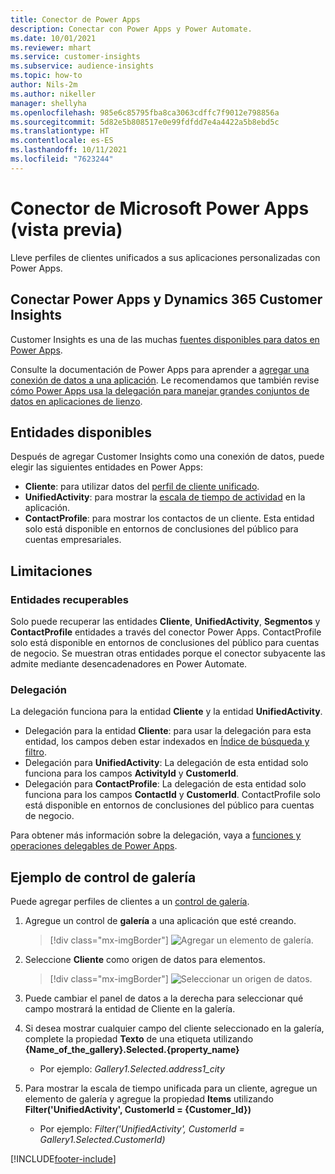 ```yaml
---
title: Conector de Power Apps
description: Conectar con Power Apps y Power Automate.
ms.date: 10/01/2021
ms.reviewer: mhart
ms.service: customer-insights
ms.subservice: audience-insights
ms.topic: how-to
author: Nils-2m
ms.author: nikeller
manager: shellyha
ms.openlocfilehash: 985e6c85795fba8ca3063cdffc7f9012e798856a
ms.sourcegitcommit: 5d82e5b808517e0e99fdfdd7e4a4422a5b8ebd5c
ms.translationtype: HT
ms.contentlocale: es-ES
ms.lasthandoff: 10/11/2021
ms.locfileid: "7623244"
---
```

# <a name="microsoft-power-apps-connector-preview"></a>Conector de Microsoft Power Apps (vista previa)

Lleve perfiles de clientes unificados a sus aplicaciones personalizadas con Power Apps.

## <a name="connect-power-apps-and-dynamics-365-customer-insights"></a>Conectar Power Apps y Dynamics 365 Customer Insights

Customer Insights es una de las muchas [fuentes disponibles para datos en Power Apps](/powerapps/maker/canvas-apps/working-with-data-sources).

Consulte la documentación de Power Apps para aprender a [agregar una conexión de datos a una aplicación](/powerapps/maker/canvas-apps/add-data-connection). Le recomendamos que también revise [cómo Power Apps usa la delegación para manejar grandes conjuntos de datos en aplicaciones de lienzo](/powerapps/maker/canvas-apps/delegation-overview).

## <a name="available-entities"></a>Entidades disponibles

Después de agregar Customer Insights como una conexión de datos, puede elegir las siguientes entidades en Power Apps:

- **Cliente**: para utilizar datos del [perfil de cliente unificado](customer-profiles.md).
- **UnifiedActivity**: para mostrar la [escala de tiempo de actividad](activities.md) en la aplicación.
- **ContactProfile**: para mostrar los contactos de un cliente. Esta entidad solo está disponible en entornos de conclusiones del público para cuentas empresariales.

## <a name="limitations"></a>Limitaciones

### <a name="retrievable-entities"></a>Entidades recuperables

Solo puede recuperar las entidades **Cliente**, **UnifiedActivity**, **Segmentos** y **ContactProfile** entidades a través del conector Power Apps. ContactProfile solo está disponible en entornos de conclusiones del público para cuentas de negocio. Se muestran otras entidades porque el conector subyacente las admite mediante desencadenadores en Power Automate.

### <a name="delegation"></a>Delegación

La delegación funciona para la entidad **Cliente** y la entidad **UnifiedActivity**. 

- Delegación para la entidad **Cliente**: para usar la delegación para esta entidad, los campos deben estar indexados en [Índice de búsqueda y filtro](search-filter-index.md).  
- Delegación para **UnifiedActivity**: La delegación de esta entidad solo funciona para los campos **ActivityId** y **CustomerId**.  
- Delegación para **ContactProfile**: La delegación de esta entidad solo funciona para los campos **ContactId** y **CustomerId**. ContactProfile solo está disponible en entornos de conclusiones del público para cuentas de negocio.

Para obtener más información sobre la delegación, vaya a [funciones y operaciones delegables de Power Apps](/powerapps/maker/canvas-apps/delegation-overview). 

## <a name="example-gallery-control"></a>Ejemplo de control de galería

Puede agregar perfiles de clientes a un [control de galería](/powerapps/maker/canvas-apps/add-gallery).

1. Agregue un control de **galería** a una aplicación que esté creando.

    > [!div class="mx-imgBorder"]
    > ![Agregar un elemento de galería.](media/connector-powerapps9.png "Agregue un elemento de galería.")

2. Seleccione **Cliente** como origen de datos para elementos.

    > [!div class="mx-imgBorder"]
    > ![Seleccionar un origen de datos.](media/choose-datasource-powerapps.png "Seleccione un origen de datos.")

3. Puede cambiar el panel de datos a la derecha para seleccionar qué campo mostrará la entidad de Cliente en la galería.

4. Si desea mostrar cualquier campo del cliente seleccionado en la galería, complete la propiedad **Texto** de una etiqueta utilizando **{Name_of_the_gallery}.Selected.{property_name}**  
    - Por ejemplo: _Gallery1.Selected.address1_city_

5. Para mostrar la escala de tiempo unificada para un cliente, agregue un elemento de galería y agregue la propiedad **Items** utilizando **Filter('UnifiedActivity', CustomerId = {Customer_Id})**  
    - Por ejemplo: _Filter('UnifiedActivity', CustomerId = Gallery1.Selected.CustomerId)_


[!INCLUDE[footer-include](../includes/footer-banner.md)]
